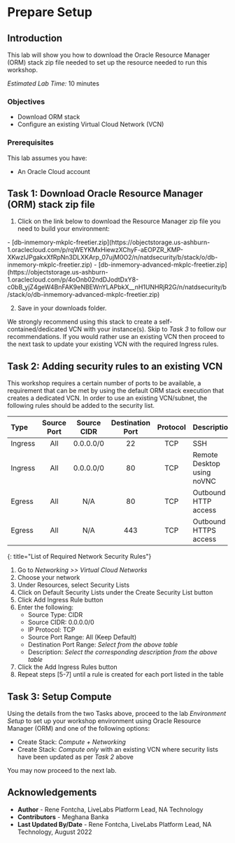 # Prepare Setup

## Introduction
This lab will show you how to download the Oracle Resource Manager (ORM) stack zip file needed to set up the resource needed to run this workshop.

*Estimated Lab Time:* 10 minutes

### Objectives
-   Download ORM stack
-   Configure an existing Virtual Cloud Network (VCN)

### Prerequisites
This lab assumes you have:
- An Oracle Cloud account

## Task 1: Download Oracle Resource Manager (ORM) stack zip file
1.  Click on the link below to download the Resource Manager zip file you need to build your environment:

<if type="basics">
    - [db-inmemory-mkplc-freetier.zip](https://objectstorage.us-ashburn-1.oraclecloud.com/p/rqWEYKMxHiewzXChyF-aEOPZR_KMP-XKwzIJPgakxXfRpNn3DLXKArp_07ujM0O2/n/natdsecurity/b/stack/o/db-inmemory-mkplc-freetier.zip)
</if>
<if type="advanced">
    - [db-inmemory-advanced-mkplc-freetier.zip](https://objectstorage.us-ashburn-1.oraclecloud.com/p/4oOnb02ndDJodtDxY8-c0bB_yjZ4geW4BnFAK9eNBEWnYLAPbkX__nH1UNHRjR2G/n/natdsecurity/b/stack/o/db-inmemory-advanced-mkplc-freetier.zip)
</if>

2.  Save in your downloads folder.

We strongly recommend using this stack to create a self-contained/dedicated VCN with your instance(s). Skip to *Task 3* to follow our recommendations. If you would rather use an existing VCN then proceed to the next task to update your existing VCN with the required Ingress rules.

## Task 2: Adding security rules to an existing VCN

This workshop requires a certain number of ports to be available, a requirement that can be met by using the default ORM stack execution that creates a dedicated VCN. In order to use an existing VCN/subnet, the following rules should be added to the security list.

| Type           | Source Port    | Source CIDR | Destination Port | Protocol | Description                           |
| :-----------   |   :--------:   |  :--------: |    :----------:  | :----:   | :------------------------------------ |
| Ingress        | All            | 0.0.0.0/0   | 22               | TCP      | SSH                                   |
| Ingress        | All            | 0.0.0.0/0   | 80               | TCP      | Remote Desktop using noVNC            |
| Egress         | All            | N/A         | 80               | TCP      | Outbound HTTP access                  |
| Egress         | All            | N/A         | 443              | TCP      | Outbound HTTPS access                 |
{: title="List of Required Network Security Rules"}

<!-- **Notes**: This next table is for reference and should be adapted for the workshop. If optional rules are needed as shown in the example below, then uncomment it and add those optional rules. The first entry is just for illustration and may not fit your workshop -->

<!--
| Type           | Source Port    | Source CIDR | Destination Port | Protocol | Description                           |
| :-----------   |   :--------:   |  :--------: |    :----------:  | :----:   | :------------------------------------ |
| Ingress        | All            | 0.0.0.0/0   | 443               | TCP     | e.g. Remote access for web app        |
{: title="List of Optional Network Security Rules"}
-->

1.  Go to *Networking >> Virtual Cloud Networks*
2.  Choose your network
3.  Under Resources, select Security Lists
4.  Click on Default Security Lists under the Create Security List button
5.  Click Add Ingress Rule button
6.  Enter the following:  
    - Source Type: CIDR
    - Source CIDR: 0.0.0.0/0
    - IP Protocol: TCP
    - Source Port Range: All (Keep Default)
    - Destination Port Range: *Select from the above table*
    - Description: *Select the corresponding description from the above table*
7.  Click the Add Ingress Rules button
8. Repeat steps [5-7] until a rule is created for each port listed in the table

## Task 3: Setup Compute   
Using the details from the two Tasks above, proceed to the lab *Environment Setup* to set up your workshop environment using Oracle Resource Manager (ORM) and one of the following options:
-  Create Stack:  *Compute + Networking*
-  Create Stack:  *Compute only* with an existing VCN where security lists have been updated as per *Task 2* above

You may now proceed to the next lab.

## Acknowledgements
* **Author** - Rene Fontcha, LiveLabs Platform Lead, NA Technology
* **Contributors** - Meghana Banka
* **Last Updated By/Date** - Rene Fontcha, LiveLabs Platform Lead, NA Technology, August 2022
